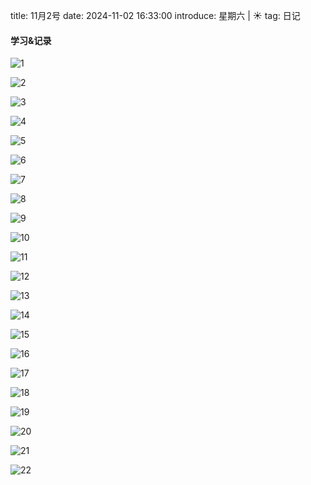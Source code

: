 title: 11月2号
date: 2024-11-02 16:33:00
introduce: 星期六 | ☀️
tag: 日记

#### 学习&记录
![1](/static/img/2024/11/02/1.jpg)

![2](/static/img/2024/11/02/2.jpg)

![3](/static/img/2024/11/02/3.jpg)

![4](/static/img/2024/11/02/4.jpg)

![5](/static/img/2024/11/02/5.jpg)

![6](/static/img/2024/11/02/6.jpg)

![7](/static/img/2024/11/02/7.jpg)

![8](/static/img/2024/11/02/8.jpg)

![9](/static/img/2024/11/02/9.jpg)

![10](/static/img/2024/11/02/10.jpg)

![11](/static/img/2024/11/02/11.jpg)

![12](/static/img/2024/11/02/12.jpg)

![13](/static/img/2024/11/02/13.jpg)

![14](/static/img/2024/11/02/14.jpg)

![15](/static/img/2024/11/02/15.jpg)

![16](/static/img/2024/11/02/16.jpg)

![17](/static/img/2024/11/02/17.jpg)

![18](/static/img/2024/11/02/18.jpg)

![19](/static/img/2024/11/02/19.jpg)

![20](/static/img/2024/11/02/20.jpg)

![21](/static/img/2024/11/02/21.jpg)

![22](/static/img/2024/11/02/22.jpg)

